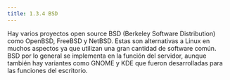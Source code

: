 ```yaml
---
title: 1.3.4 BSD
---
```


Hay varios proyectos open source BSD (Berkeley Software Distribution) como OpenBSD, FreeBSD y NetBSD. Estas son alternativas a Linux en muchos aspectos ya que utilizan una gran cantidad de software común. BSD por lo general se implementa en la función del servidor, aunque también hay variantes como GNOME y KDE que fueron desarrolladas para las funciones del escritorio.

